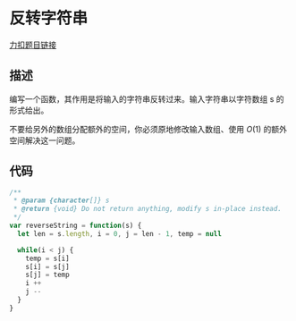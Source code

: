 # 反转字符串

[力扣题目链接](https://leetcode-cn.com/problems/reverse-string/)

## 描述

编写一个函数，其作用是将输入的字符串反转过来。输入字符串以字符数组 s 的形式给出。

不要给另外的数组分配额外的空间，你必须原地修改输入数组、使用 $O(1)$ 的额外空间解决这一问题。


## 代码
```javascript
/**
 * @param {character[]} s
 * @return {void} Do not return anything, modify s in-place instead.
 */
var reverseString = function(s) {
  let len = s.length, i = 0, j = len - 1, temp = null

  while(i < j) {
    temp = s[i]
    s[i] = s[j]
    s[j] = temp
    i ++
    j --
  }
}
```
